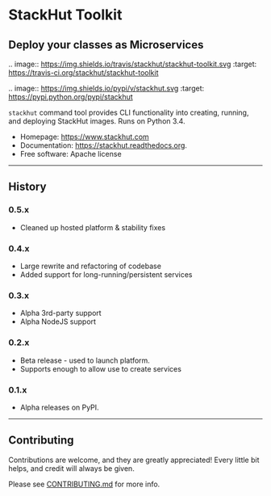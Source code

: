 # StackHut Toolkit
## Deploy your classes as Microservices

.. image:: https://img.shields.io/travis/stackhut/stackhut-toolkit.svg
        :target: https://travis-ci.org/stackhut/stackhut-toolkit

.. image:: https://img.shields.io/pypi/v/stackhut.svg
        :target: https://pypi.python.org/pypi/stackhut

`stackhut` command tool provides CLI functionality into creating, running, and deploying StackHut images. Runs on Python 3.4.

* Homepage: <https://www.stackhut.com>
* Documentation: <https://stackhut.readthedocs.org>.
* Free software: Apache license

---

## History

### 0.5.x

* Cleaned up hosted platform & stability fixes

### 0.4.x

* Large rewrite and refactoring of codebase
* Added support for long-running/persistent services

### 0.3.x

* Alpha 3rd-party support
* Alpha NodeJS support

### 0.2.x

* Beta release - used to launch platform.
* Supports enough to allow use to create services

### 0.1.x

* Alpha releases on PyPI.

---

## Contributing

Contributions are welcome, and they are greatly appreciated! Every
little bit helps, and credit will always be given.

Please see [CONTRIBUTING.md](./CONTRIBUTING.md) for more info.
